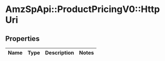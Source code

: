 # AmzSpApi::ProductPricingV0::HttpUri

## Properties
Name | Type | Description | Notes
------------ | ------------- | ------------- | -------------

